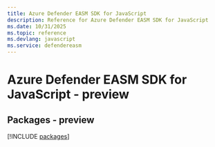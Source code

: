 ```yaml
---
title: Azure Defender EASM SDK for JavaScript
description: Reference for Azure Defender EASM SDK for JavaScript
ms.date: 10/31/2025
ms.topic: reference
ms.devlang: javascript
ms.service: defendereasm
---
```

# Azure Defender EASM SDK for JavaScript - preview
## Packages - preview
[!INCLUDE [packages](defender-easm-index.md)]
